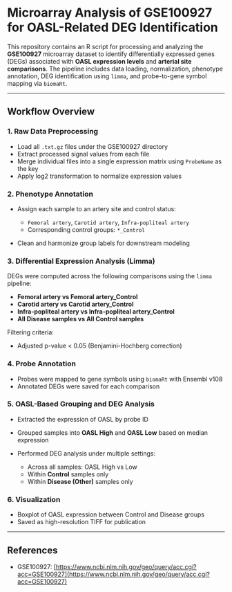 # Microarray Analysis of GSE100927 for OASL-Related DEG Identification

This repository contains an R script for processing and analyzing the **GSE100927** microarray dataset to identify differentially expressed genes (DEGs) associated with **OASL expression levels** and **arterial site comparisons**. The pipeline includes data loading, normalization, phenotype annotation, DEG identification using `limma`, and probe-to-gene symbol mapping via `biomaRt`.

---
## Workflow Overview

### 1. Raw Data Preprocessing

* Load all `.txt.gz` files under the GSE100927 directory
* Extract processed signal values from each file
* Merge individual files into a single expression matrix using `ProbeName` as the key
* Apply log2 transformation to normalize expression values

### 2. Phenotype Annotation

* Assign each sample to an artery site and control status:

  * `Femoral artery`, `Carotid artery`, `Infra-popliteal artery`
  * Corresponding control groups: `*_Control`
* Clean and harmonize group labels for downstream modeling

### 3. Differential Expression Analysis (Limma)

DEGs were computed across the following comparisons using the `limma` pipeline:

* **Femoral artery vs Femoral artery\_Control**
* **Carotid artery vs Carotid artery\_Control**
* **Infra-popliteal artery vs Infra-popliteal artery\_Control**
* **All Disease samples vs All Control samples**

Filtering criteria:

* Adjusted p-value < 0.05 (Benjamini-Hochberg correction)

### 4. Probe Annotation

* Probes were mapped to gene symbols using `biomaRt` with Ensembl v108
* Annotated DEGs were saved for each comparison

### 5. OASL-Based Grouping and DEG Analysis

* Extracted the expression of OASL by probe ID
* Grouped samples into **OASL High** and **OASL Low** based on median expression
* Performed DEG analysis under multiple settings:

  * Across all samples: OASL High vs Low
  * Within **Control** samples only
  * Within **Disease (Other)** samples only

### 6. Visualization

* Boxplot of OASL expression between Control and Disease groups
* Saved as high-resolution TIFF for publication


---
## References

* GSE100927: [https://www.ncbi.nlm.nih.gov/geo/query/acc.cgi?acc=GSE100927](https://www.ncbi.nlm.nih.gov/geo/query/acc.cgi?acc=GSE100927)


